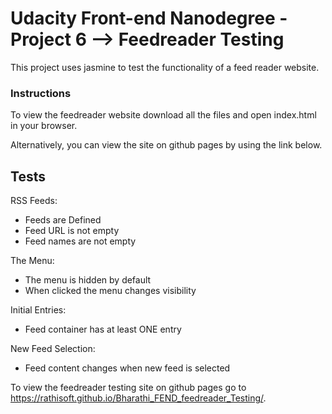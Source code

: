# Udacity Front-end Nanodegree - Project 6 --> Feedreader Testing

This project uses jasmine to test the functionality of a feed reader website.

### Instructions
To view the feedreader website download all the files and open index.html in your browser.

Alternatively, you can view the site on github pages by using the link below.

## Tests
RSS Feeds:
* Feeds are Defined
* Feed URL is not empty
* Feed names are not empty

The Menu:
* The menu is hidden by default
* When clicked the menu changes visibility

Initial Entries:
* Feed container has at least ONE entry

New Feed Selection:
* Feed content changes when new feed is selected

To view the feedreader testing site on github pages go to https://rathisoft.github.io/Bharathi_FEND_feedreader_Testing/.